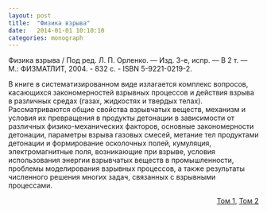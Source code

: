 ```yaml
---
layout: post
title:  "Физика взрыва"
date:   2014-01-01 10:10:10
categories: monograph
---
```


Физика взрыва / Под ред. Л. П. Орленко. — Изд. 3-е, испр. — В 2 т. — М.: 
ФИЗМАТЛИТ, 2004. - 832 с. - ISBN 5-9221-0219-2. 

В книге в систематизированном виде излагается комплекс вопросов, касающихся закономерностей 
взрывных процессов и действия взрыва в различных средах (газах, жидкостях и 
твердых телах). Рассматриваются общие свойства взрывчатых веществ, механизм и условия 
их превращения в продукты детонации в зависимости от различных физико-механических 
факторов, основные закономерности детонации, параметры взрыва газовых смесей, метание 
тел продуктами детонации и формирование осколочных полей, кумуляция, электромагнитные поля, 
возникающие при взрыве, условия использования энергии взрывчатых веществ 
в промышленности, проблемы моделирования взрывных процессов, а также результаты 
численного решения многих задач, связанных с взрывными процессами. 
<p align="right">
<a href="http://www.blastcraft.net/files/library/FV1.djvu" target="_blank">Том 1</a>, 
<a href="http://www.blastcraft.net/files/library/FV2.djvu" target="_blank">Том 2</a> 
</p>